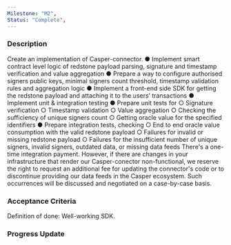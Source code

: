 ```yaml
---
Milestone: "M2",
Status: "Complete",
---
```

<!--lang:en--> 
### Description

Create an implementation of Casper-connector.
● Implement smart contract level logic of redstone payload parsing, signature and timestamp verification and value aggregation
● Prepare a way to configure authorised signers public keys, minimal signers count threshold, timestamp validation rules and aggregation logic
● Implement a front-end side SDK for getting the redstone payload and attaching it to the users’ transactions
● Implement unit & integration testing
●  Prepare unit tests for
    ○  Signature verification
    ○  Timestamp validation
    ○  Value aggregation
    ○  Checking the sufficiency of unique signers count
    ○  Getting oracle value for the specified identifiers
●  Prepare integration tests, checking
○  End to end oracle value consumption with the valid redstone
payload
    ○  Failures for invalid or missing redstone payload
    ○  Failures for the insufficient number of unique signers, invalid signers, outdated data, or missing data feeds
There's a one-time integration payment. However, if there are changes in your infrastructure that render our Casper-conector non-functional, we reserve the right to request an additional fee for updating the connector's code or to discontinue providing our data feeds in the Casper ecosystem. Such occurrences will be discussed and negotiated on a case-by-case basis.


### Acceptance Criteria

Definition of done: Well-working SDK.

### Progress Update
